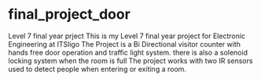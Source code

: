 # final_project_door
Level 7 final year prject
This is my Level 7 final year project for Electronic Engineering at ITSligo 
The Project is a Bi Directional visitor counter with hands free door operation
and traffic light system. there is also a solenoid locking system when the room is full
The project works with two IR sensors used to detect people when entering or exiting a room.
